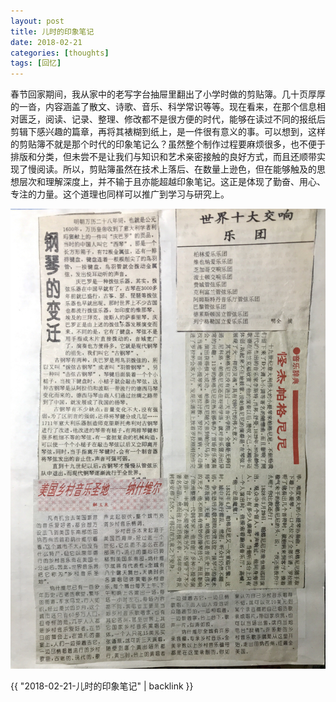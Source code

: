 ```yaml
---
layout: post
title: 儿时的印象笔记
date: 2018-02-21
categories: [thoughts]
tags: [回忆]
---
```


春节回家期间，我从家中的老写字台抽屉里翻出了小学时做的剪贴簿。几十页厚厚的一沓，内容涵盖了散文、诗歌、音乐、科学常识等等。现在看来，在那个信息相对匮乏，阅读、记录、整理、修改都不是很方便的时代，能够在读过不同的报纸后剪辑下感兴趣的篇章，再将其裱糊到纸上，是一件很有意义的事。可以想到，这样的剪贴簿不就是那个时代的印象笔记么？虽然整个制作过程要麻烦很多，也不便于排版和分类，但未尝不是让我们与知识和艺术亲密接触的良好方式，而且还顺带实现了慢阅读。所以，剪贴簿虽然在技术上落后、在数量上逊色，但在能够触及的思想层次和理解深度上，并不输于且亦能超越印象笔记。这正是体现了勤奋、用心、专注的力量。这个道理也同样可以推广到学习与研究上。

![](/figures/p48662770.jpg)

{{ "2018-02-21-儿时的印象笔记" | backlink }}
